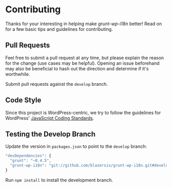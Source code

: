 # Contributing

Thanks for your interesting in helping make *grunt-wp-i18n* better! Read on for a few basic tips and guidelines for contributing.

## Pull Requests

Feel free to submit a pull request at any time, but please explain the reason for the change (use cases may be helpful). Opening an issue beforehand may also be beneficial to hash out the direction and determine if it's worthwhile.

Submit pull requests against the `develop` branch.

## Code Style

Since this project is WordPress-centric, we try to follow the guidelines for WordPress' [JavaScript Coding Standards](https://make.wordpress.org/core/handbook/coding-standards/javascript/).

## Testing the Develop Branch

Update the version in `packages.json` to point to the `develop` branch:

```js
"devDependencies": {
  "grunt": "~0.4.5",
  "grunt-wp-i18n": "git://github.com/blazersix/grunt-wp-i18n.git#develop"
}
```

Run `npm install` to install the development branch.